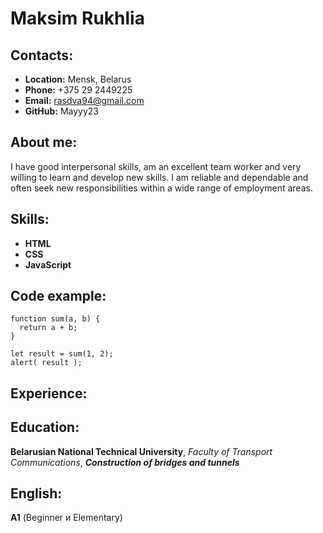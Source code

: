 # Maksim Rukhlia
## Contacts:
  * **Location:** Mensk, Belarus
  * **Phone:** +375 29 2449225
  * **Email:** rasdva94@gmail.com
  * **GitHub:** Mayyy23
## About me:
I have good interpersonal skills, am an excellent team worker and very willing to learn and develop new skills.
I am reliable and dependable and often seek new responsibilities within a wide range of employment areas.
## Skills:
 * **HTML**
 * **CSS**
 * **JavaScript**
## Code example:
```
function sum(a, b) {
  return a + b;
}

let result = sum(1, 2);
alert( result );
```
## Experience:
## Education:
 **Belarusian National Technical University**, *Faculty of Transport Communications*, ***Сonstruction of bridges and tunnels*** 
## English:
**А1** (Beginner и Elementary)
